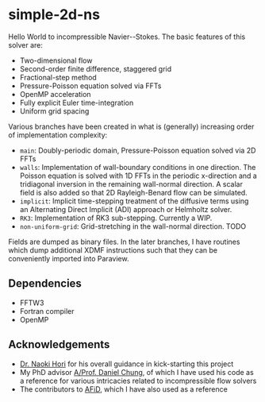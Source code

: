 # simple-2d-ns

Hello World to incompressible Navier--Stokes. The basic features of this solver are:
- Two-dimensional flow
- Second-order finite difference, staggered grid
- Fractional-step method
- Pressure-Poisson equation solved via FFTs
- OpenMP acceleration
- Fully explicit Euler time-integration
- Uniform grid spacing

Various branches have been created in what is (generally) increasing order of implementation complexity:
- `main`: Doubly-periodic domain, Pressure-Poisson equation solved via 2D FFTs
- `walls`: Implementation of wall-boundary conditions in one direction. The Poisson equation is solved with 1D FFTs in the periodic x-direction and a tridiagonal inversion in the remaining wall-normal direction. A scalar field is also added so that 2D Rayleigh-Benard flow can be simulated.
- `implicit`: Implicit time-stepping treatment of the diffusive terms using an Alternating Direct Implicit (ADI) approach or Helmholtz solver. 
- `RK3`: Implementation of RK3 sub-stepping. Currently a WIP.
- `non-uniform-grid`: Grid-stretching in the wall-normal direction. TODO

Fields are dumped as binary files. In the later branches, I have routines which dump additional XDMF instructions such that they can be conveniently imported into Paraview.

## Dependencies

- FFTW3
- Fortran compiler
- OpenMP

## Acknowledgements

* [Dr. Naoki Hori](https://naokihori.github.io/NaokiHori/) for his overall guidance in kick-starting this project
* My PhD advisor [A/Prof. Daniel Chung](https://people.eng.unimelb.edu.au/chungd1/), of which I have used his code as a reference for various intricacies related to incompressible flow solvers
* The contributors to [AFiD](https://github.com/chowland/AFiD-MuRPhFi), which I have also used as a reference